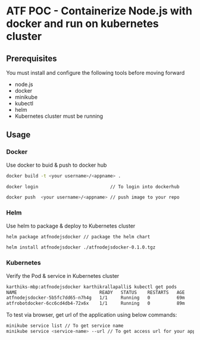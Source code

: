 # ATF POC - Containerize Node.js with docker and run on kubernetes cluster

## Prerequisites
You must install and configure the following tools before moving forward
* node.js
* docker
* minikube
* kubectl
* helm
* Kubernetes cluster must be running

## Usage

### Docker

Use docker to buid & push to docker hub

```bash
docker build -t <your username>/<appname> .

docker login                           // To login into dockerhub

docker push  <your username>/<appname> // push image to your repo
```

### Helm

Use helm to package & deploy to Kubernetes cluster 

```bash
helm package atfnodejsdocker // package the helm chart

helm install atfnodejsdocker ./atfnodejsdocker-0.1.0.tgz
```
### Kubernetes

Verify the Pod & service in Kubernetes cluster 

```bash
karthiks-mbp:atfnodejsdocker karthikrallapalli$ kubectl get pods
NAME                               READY   STATUS    RESTARTS   AGE
atfnodejsdocker-5b5fc7dd65-n7h4g   1/1     Running   0          69m
atfrobotdocker-6cc6cd4db4-72x6x    1/1     Running   0          89m
```
To test via browser, get url of the application using below commands:

```bash
minikube service list // To get service name
minikube service <service-name> --url // To get access url for your application
```
